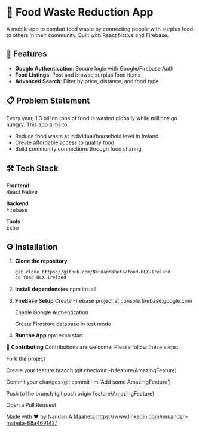 # 🍎 Food Waste Reduction App

A mobile app to combat food waste by connecting people with surplus food to others in their community. Built with React Native and Firebase.

## 🚀 Features
- **Google Authentication**: Secure login with Google/Firebase Auth
- **Food Listings**: Post and browse surplus food items
- **Advanced Search**: Filter by price, distance, and food type

## 📋 Problem Statement
Every year, 1.3 billion tons of food is wasted globally while millions go hungry. This app aims to:
- Reduce food waste at individual/household level in Ireland
- Create affordable access to quality food
- Build community connections through food sharing

## 🛠 Tech Stack
**Frontend**  
 React Native

**Backend**  
Firebase

**Tools**  
Expo

## ⚙️ Installation

1. **Clone the repository**
   ```bash
   git clone https://github.com/NandanMaheta/food-OLX-Ireland
   cd food-OLX-Ireland
   
2. **Install dependencies**
   npm install

3. **FireBase Setup**
   Create Firebase project at console.firebase.google.com

   Enable Google Authentication

   Create Firestore database in test mode
   
4. **Run the App**
   npx expo start


🤝 **Contributing**
Contributions are welcome! Please follow these steps:

Fork the project

Create your feature branch (git checkout -b feature/AmazingFeature)

Commit your changes (git commit -m 'Add some AmazingFeature')

Push to the branch (git push origin feature/AmazingFeature)

Open a Pull Request

Made with ❤️ by Nandan A Maaheta
https://www.linkedin.com/in/nandan-maheta-88a469142/
